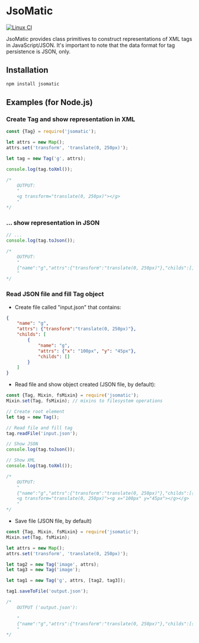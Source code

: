 # JsoMatic

[![Linux CI](https://travis-ci.org/cristiancmello/jsomatic.svg?branch=master)](https://travis-ci.org/cristiancmello/jsomatic)

JsoMatic provides class primitives to construct representations of XML tags in JavaScript/JSON.
It's important to note that the data format for tag persistence is JSON, only.

## Installation
```bash
npm install jsomatic
```

## Examples (for Node.js)
### Create Tag and show representation in XML
```js
const {Tag} = require('jsomatic');

let attrs = new Map();
attrs.set('transform', 'translate(0, 250px)');

let tag = new Tag('g', attrs);

console.log(tag.toXml());

/*
    OUTPUT:
    "
    <g transform="translate(0, 250px)"></g>
    "
*/
```

### ... show representation in JSON
```js
// ...
console.log(tag.toJson());

/*
    OUTPUT:
    "
    {"name":"g","attrs":{"transform":"translate(0, 250px)"},"childs":[]}
    "
*/
```

### Read JSON file and fill Tag object

- Create file called "input.json" that contains:
```json
{
    "name": "g",
    "attrs": {"transform":"translate(0, 250px)"},
    "childs": [
        {
            "name": "g",
            "attrs": {"x": "100px", "y": "45px"},
            "childs": []
        }
    ]
}
```

- Read file and show object created (JSON file, by default):
```js
const {Tag, Mixin, fsMixin} = require('jsomatic');
Mixin.set(Tag, fsMixin); // mixins to filesystem operations

// Create root element
let tag = new Tag();

// Read file and fill tag
tag.readFile('input.json');

// Show JSON
console.log(tag.toJson());

// Show XML
console.log(tag.toXml());

/*
    OUTPUT:
    "
    {"name":"g","attrs":{"transform":"translate(0, 250px)"},"childs":[{"name":"g","attrs":{"x":"100px","y":"45px"},"childs":[]}]}
    <g transform="translate(0, 250px)"><g x="100px" y="45px"></g></g>
    "
*/
```

- Save file (JSON file, by default)
```js
const {Tag, Mixin, fsMixin} = require('jsomatic');
Mixin.set(Tag, fsMixin);

let attrs = new Map();
attrs.set('transform', 'translate(0, 250px)');

let tag2 = new Tag('image', attrs);
let tag3 = new Tag('image');

let tag1 = new Tag('g', attrs, [tag2, tag3]);

tag1.saveToFile('output.json');

/*
    OUTPUT ('output.json'):

    "
    {"name":"g","attrs":{"transform":"translate(0, 250px)"},"childs":[{"name":"image","attrs":{"transform":"translate(0, 250px)"},"childs":[]},{"name":"image","attrs":{},"childs":[]}]}
    "
*/
```
